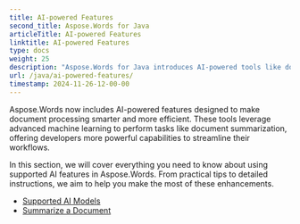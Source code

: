 ```yaml
---
title: AI-powered Features
second_title: Aspose.Words for Java
articleTitle: AI-powered Features
linktitle: AI-powered Features
type: docs
weight: 25
description: "Aspose.Words for Java introduces AI-powered tools like document summarization to boost efficiency. Learn how to use AI-powered features with tips and detailed guidance."
url: /java/ai-powered-features/
timestamp: 2024-11-26-12-00-00
---
```


Aspose.Words now includes AI-powered features designed to make document processing smarter and more efficient. These tools leverage advanced machine learning to perform tasks like document summarization, offering developers more powerful capabilities to streamline their workflows.

In this section, we will cover everything you need to know about using supported AI features in Aspose.Words. From practical tips to detailed instructions, we aim to help you make the most of these enhancements.

* [Supported AI Models](/words/java/supported-ai-models/)
* [Summarize a Document](/words/java/summarize-a-document/)

